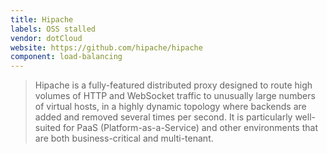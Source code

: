 ```yaml
---
title: Hipache
labels: OSS stalled
vendor: dotCloud
website: https://github.com/hipache/hipache
component: load-balancing
---
```

> Hipache is a fully-featured distributed proxy designed to route high volumes of HTTP and WebSocket traffic to unusually large numbers of virtual hosts, in a highly dynamic topology where backends are added and removed several times per second. It is particularly well-suited for PaaS (Platform-as-a-Service) and other environments that are both business-critical and multi-tenant.
